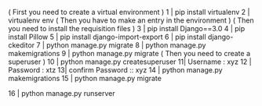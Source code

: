 ( First you need to create a virtual environment ) 
1 | pip install virtualenv
2 | virtualenv env
( Then you have to make an entry in the environment ) 
( Then you need to install the requisition files )
3 | pip install Django==3.0
4 | pip install Pillow
5 | pip install django-import-export
6 | pip install django-ckeditor
7 | python manage.py migrate
8 | python manage.py makemigrations
9 | python manage.py migrate
   ( Then you need to create a superuser )
10 | python manage.py createsuperuser 
11| Username : xyz
12 | Password : xtz
13| confirm Password :: xyz
14 | python manage.py makemigrations
15 | python manage.py migrate


16 | python manage.py runserver
